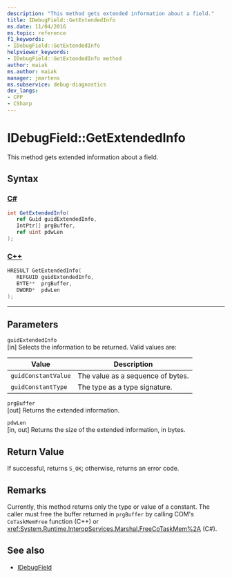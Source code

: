 ```yaml
---
description: "This method gets extended information about a field."
title: IDebugField::GetExtendedInfo
ms.date: 11/04/2016
ms.topic: reference
f1_keywords:
- IDebugField::GetExtendedInfo
helpviewer_keywords:
- IDebugField::GetExtendedInfo method
author: maiak
ms.author: maiak
manager: jmartens
ms.subservice: debug-diagnostics
dev_langs:
- CPP
- CSharp
---
```

# IDebugField::GetExtendedInfo

This method gets extended information about a field.

## Syntax

### [C#](#tab/csharp)
```csharp
int GetExtendedInfo(
   ref Guid guidExtendedInfo,
   IntPtr[] prgBuffer,
   ref uint pdwLen
);
```
### [C++](#tab/cpp)
```cpp
HRESULT GetExtendedInfo( 
   REFGUID guidExtendedInfo,
   BYTE**  prgBuffer,
   DWORD*  pdwLen
);
```
---

## Parameters
`guidExtendedInfo`\
[in] Selects the information to be returned. Valid values are:

|Value|Description|
|-----------|-----------------|
|`guidConstantValue`|The value as a sequence of bytes.|
|`guidConstantType`|The type as a type signature.|

`prgBuffer`\
[out] Returns the extended information.

`pdwLen`\
[in, out] Returns the size of the extended information, in bytes.

## Return Value
 If successful, returns `S_OK`; otherwise, returns an error code.

## Remarks
 Currently, this method returns only the type or value of a constant. The caller must free the buffer returned in `prgBuffer` by calling COM's `CoTaskMemFree` function (C++) or <xref:System.Runtime.InteropServices.Marshal.FreeCoTaskMem%2A> (C#).

## See also
- [IDebugField](../../../extensibility/debugger/reference/idebugfield.md)
